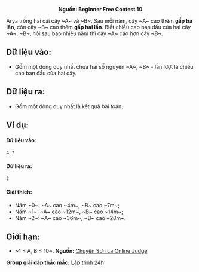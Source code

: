 **<center>Nguồn: Beginner Free Contest 10</center>**

Arya trồng hai cái cây ~A~ và ~B~. Sau mỗi năm, cây ~A~ cao thêm **gấp ba lần**, còn cây ~B~ cao thêm **gấp hai lần**. Biết chiều cao ban đầu của hai cây ~A~, ~B~, hỏi sau bao nhiêu năm thì cây ~A~ cao hơn cây ~B~.

## Dữ liệu vào:
- Gồm một dòng duy nhất chứa hai số nguyên ~A~, ~B~ - lần lượt là chiều cao ban đầu của hai cây.

## Dữ liệu ra:
- Gồm một dòng duy nhất là kết quả bài toán.

## Ví dụ:
#### Dữ liệu vào:
```
4 7
```

#### Dữ liệu ra:
```
2
```

#### Giải thích:
- Năm ~0~: ~A~ cao ~4m~, ~B~ cao ~7m~;
- Năm ~1~: ~A~ cao ~12m~, ~B~ cao ~14m~;
- Năm ~2~: ~A~ cao ~36m~, ~B~ cao ~28m~.

## Giới hạn:
- ~1 ≤ A, B ≤ 10~.
**Nguồn:** [Chuyên Sơn La Online Judge](http://csloj.ddns.net/)

**Group giải đáp thắc mắc:** [Lập trình 24h](https://www.facebook.com/groups/1386904321519984)